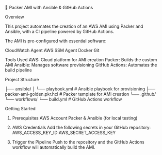 🚀 Packer AMI with Ansible & GitHub Actions

Overview

This project automates the creation of an AWS AMI using Packer and Ansible, with a CI pipeline powered by GitHub Actions.

The AMI is pre-configured with essential software:

CloudWatch Agent
AWS SSM Agent
Docker
Git

Tools Used
AWS: Cloud platform for AMI creation
Packer: Builds the custom AMI
Ansible: Manages software provisioning
GitHub Actions: Automates the build pipeline

Project Structure


├── ansible/
│   └── playbook.yml         # Ansible playbook for provisioning
├── packer-ami-golden.pkr.hcl      # Packer template for AMI creation
└── .github/
    └── workflows/
        └── build.yml  # GitHub Actions workflow

Getting Started

1. Prerequisites
AWS Account
Packer & Ansible (for local testing)
3. AWS Credentials
Add the following secrets in your GitHub repository:
AWS_ACCESS_KEY_ID
AWS_SECRET_ACCESS_KEY

4. Trigger the Pipeline
Push to the repository and the GitHub Actions workflow will automatically build the AMI.

